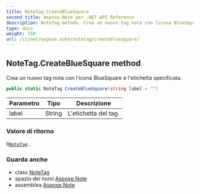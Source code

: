 ```yaml
---
title: NoteTag.CreateBlueSquare
second_title: Aspose.Note per .NET API Reference
description: NoteTag metodo. Crea un nuovo tag nota con licona BlueSquare e letichetta specificata.
type: docs
weight: 150
url: /it/net/aspose.note/notetag/createbluesquare/
---
```

## NoteTag.CreateBlueSquare method

Crea un nuovo tag nota con l'icona BlueSquare e l'etichetta specificata.

```csharp
public static NoteTag CreateBlueSquare(string label = "")
```

| Parametro | Tipo | Descrizione |
| --- | --- | --- |
| label | String | L'etichetta del tag. |

### Valore di ritorno

Il[`NoteTag`](../) .

### Guarda anche

* class [NoteTag](../)
* spazio dei nomi [Aspose.Note](../../notetag/)
* assemblea [Aspose.Note](../../../)


